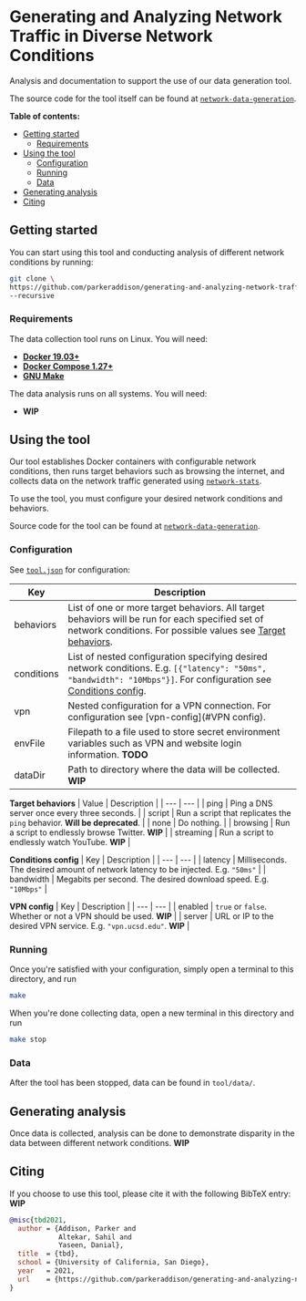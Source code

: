 # Generating and Analyzing Network Traffic in Diverse Network Conditions

Analysis and documentation to support the use of our data generation tool.

The source code for the tool itself can be found at [`network-data-generation`](https://github.com/parkeraddison/network-data-generation).

**Table of contents:**
- [Getting started](#getting-started)
  - [Requirements](#requirements)
- [Using the tool](#using-the-tool)
  - [Configuration](#configuration)
  - [Running](#running)
  - [Data](#data)
- [Generating analysis](#generating-analysis)
- [Citing](#citing)

## Getting started

You can start using this tool and conducting analysis of different network conditions by running:
```bash
git clone \
https://github.com/parkeraddison/generating-and-analyzing-network-traffic-in-diverse-network-conditions.git \
--recursive
```

### Requirements

The data collection tool runs on Linux. You will need:
- [**Docker 19.03+**](https://docs.docker.com/get-docker/)
- [**Docker Compose 1.27+**](https://docs.docker.com/compose/install/)
- [**GNU Make**](https://www.gnu.org/software/make/)

The data analysis runs on all systems. You will need:
- **WIP**

## Using the tool

Our tool establishes Docker containers with configurable network conditions, then runs target behaviors such as browsing the internet, and collects data on the network traffic generated using [`network-stats`](https://github.com/Viasat/network-stats).

To use the tool, you must configure your desired network conditions and behaviors.

Source code for the tool can be found at [`network-data-generation`](https://github.com/parkeraddison/network-data-generation).

### Configuration

See [`tool.json`](config/tool.json) for configuration:

| Key | Description |
| --- | --- |
| behaviors | List of one or more target behaviors. All target behaviors will be run for each specified set of network conditions. For possible values see [Target behaviors](#target-behaviors). |
| conditions | List of nested configuration specifying desired network conditions. E.g. `[{"latency": "50ms", "bandwidth": "10Mbps"}]`. For configuration see [Conditions config](#conditions-config). |
| vpn | Nested configuration for a VPN connection. For configuration see [vpn-config](#VPN config). |
| envFile | Filepath to a file used to store secret environment variables such as VPN and website login information. **TODO** |
| dataDir | Path to directory where the data will be collected. **WIP** |

<a name="target-behaviors"></a>
**Target behaviors**
| Value | Description |
| --- | --- |
| ping | Ping a DNS server once every three seconds. |
| script | Run a script that replicates the `ping` behavior. **Will be deprecated**. |
| none | Do nothing. |
| browsing | Run a script to endlessly browse Twitter. **WIP** |
| streaming | Run a script to endlessly watch YouTube. **WIP** |

<a name="conditions-config"></a>
**Conditions config**
| Key | Description |
| --- | --- |
| latency | Milliseconds. The desired amount of network latency to be injected. E.g. `"50ms"` |
| bandwidth | Megabits per second. The desired download speed. E.g. `"10Mbps"` |

<a name="vpn-config"></a>
**VPN config**
| Key | Description |
| --- | --- |
| enabled | `true` or `false`. Whether or not a VPN should be used. **WIP** |
| server | URL or IP to the desired VPN service. E.g. `"vpn.ucsd.edu"`. **WIP** |

### Running

Once you're satisfied with your configuration, simply open a terminal to this directory, and run
```bash
make
```

When you're done collecting data, open a new terminal in this directory and run
```bash
make stop
```

### Data

After the tool has been stopped, data can be found in `tool/data/`.

## Generating analysis

Once data is collected, analysis can be done to demonstrate disparity in the data between different network conditions. **WIP**

## Citing

If you choose to use this tool, please cite it with the following BibTeX entry: **WIP**
```bibtex
@misc{tbd2021,
  author = {Addison, Parker and
            Altekar, Sahil and
            Yaseen, Danial},
  title  = {tbd},
  school = {University of California, San Diego},
  year   = 2021,
  url    = {https://github.com/parkeraddison/generating-and-analyzing-network-traffic-in-diverse-network-conditions}
}
```
